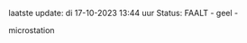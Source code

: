 laatste update: 
di 17-10-2023 13:44   uur 
Status: FAALT - geel - 
<div class="service Y">microstation</div>